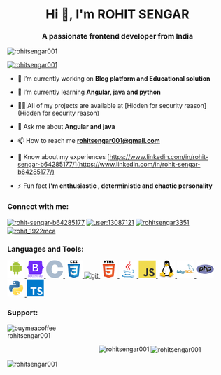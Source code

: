 <h1 align="center">Hi 👋, I'm ROHIT SENGAR</h1>
<h3 align="center">A passionate frontend developer from India</h3>

<p align="left"> <img src="https://komarev.com/ghpvc/?username=rohitsengar001&label=Profile%20views&color=0e75b6&style=flat" alt="rohitsengar001" /> </p>

<p align="left"> <a href="https://github.com/ryo-ma/github-profile-trophy"><img src="https://github-profile-trophy.vercel.app/?username=rohitsengar001" alt="rohitsengar001" /></a> </p>

- 🔭 I’m currently working on **Blog platform and Educational solution**

- 🌱 I’m currently learning **Angular, java and python**

- 👨‍💻 All of my projects are available at [Hidden for security reason](Hidden for security reason)

- 💬 Ask me about **Angular and java**

- 📫 How to reach me **rohitsengar001@gmail.com**

- 📄 Know about my experiences [https://www.linkedin.com/in/rohit-sengar-b64285177/](https://www.linkedin.com/in/rohit-sengar-b64285177/)

- ⚡ Fun fact **I'm enthusiastic , deterministic and chaotic personality**

<h3 align="left">Connect with me:</h3>
<p align="left">
<a href="https://linkedin.com/in/rohit-sengar-b64285177" target="blank"><img align="center" src="https://raw.githubusercontent.com/rahuldkjain/github-profile-readme-generator/neutral-icons/src/images/icons/Social/linked-in-alt.svg" alt="rohit-sengar-b64285177" height="30" width="40" /></a>
<a href="https://stackoverflow.com/users/user:13087121" target="blank"><img align="center" src="https://raw.githubusercontent.com/rahuldkjain/github-profile-readme-generator/neutral-icons/src/images/icons/Social/stack-overflow.svg" alt="user:13087121" height="30" width="40" /></a>
<a href="https://instagram.com/rohitsengar3351" target="blank"><img align="center" src="https://raw.githubusercontent.com/rahuldkjain/github-profile-readme-generator/neutral-icons/src/images/icons/Social/instagram.svg" alt="rohitsengar3351" height="30" width="40" /></a>
<a href="https://www.hackerrank.com/rohit_1922mca" target="blank"><img align="center" src="https://raw.githubusercontent.com/rahuldkjain/github-profile-readme-generator/neutral-icons/src/images/icons/Social/hackerrank.svg" alt="rohit_1922mca" height="30" width="40" /></a>
</p>

<h3 align="left">Languages and Tools:</h3>
<p align="left"> <a href="https://developer.android.com" target="_blank"> <img src="https://raw.githubusercontent.com/devicons/devicon/master/icons/android/android-original-wordmark.svg" alt="android" width="40" height="40"/> </a> <a href="https://getbootstrap.com" target="_blank"> <img src="https://raw.githubusercontent.com/devicons/devicon/master/icons/bootstrap/bootstrap-plain-wordmark.svg" alt="bootstrap" width="40" height="40"/> </a> <a href="https://www.cprogramming.com/" target="_blank"> <img src="https://raw.githubusercontent.com/devicons/devicon/master/icons/c/c-original.svg" alt="c" width="40" height="40"/> </a> <a href="https://www.w3schools.com/css/" target="_blank"> <img src="https://raw.githubusercontent.com/devicons/devicon/master/icons/css3/css3-original-wordmark.svg" alt="css3" width="40" height="40"/> </a> <a href="https://git-scm.com/" target="_blank"> <img src="https://www.vectorlogo.zone/logos/git-scm/git-scm-icon.svg" alt="git" width="40" height="40"/> </a> <a href="https://www.w3.org/html/" target="_blank"> <img src="https://raw.githubusercontent.com/devicons/devicon/master/icons/html5/html5-original-wordmark.svg" alt="html5" width="40" height="40"/> </a> <a href="https://www.java.com" target="_blank"> <img src="https://raw.githubusercontent.com/devicons/devicon/master/icons/java/java-original.svg" alt="java" width="40" height="40"/> </a> <a href="https://developer.mozilla.org/en-US/docs/Web/JavaScript" target="_blank"> <img src="https://raw.githubusercontent.com/devicons/devicon/master/icons/javascript/javascript-original.svg" alt="javascript" width="40" height="40"/> </a> <a href="https://www.linux.org/" target="_blank"> <img src="https://raw.githubusercontent.com/devicons/devicon/master/icons/linux/linux-original.svg" alt="linux" width="40" height="40"/> </a> <a href="https://www.mysql.com/" target="_blank"> <img src="https://raw.githubusercontent.com/devicons/devicon/master/icons/mysql/mysql-original-wordmark.svg" alt="mysql" width="40" height="40"/> </a> <a href="https://www.php.net" target="_blank"> <img src="https://raw.githubusercontent.com/devicons/devicon/master/icons/php/php-original.svg" alt="php" width="40" height="40"/> </a> <a href="https://www.python.org" target="_blank"> <img src="https://raw.githubusercontent.com/devicons/devicon/master/icons/python/python-original.svg" alt="python" width="40" height="40"/> </a> <a href="https://www.typescriptlang.org/" target="_blank"> <img src="https://raw.githubusercontent.com/devicons/devicon/master/icons/typescript/typescript-original.svg" alt="typescript" width="40" height="40"/> </a> </p>

<h3 align="left">Support:</h3>
<p><a href="https://www.buymeacoffee.com/buymeacoffee rohitsengar001"> <img align="left" src="https://cdn.buymeacoffee.com/buttons/v2/default-yellow.png" height="50" width="210" alt="buymeacoffee rohitsengar001" /></a></p><br><br>

<p><img align="left" src="https://github-readme-stats.vercel.app/api/top-langs?username=rohitsengar001&show_icons=true&locale=en&layout=compact" alt="rohitsengar001" /></p>

<p>&nbsp;<img align="center" src="https://github-readme-stats.vercel.app/api?username=rohitsengar001&show_icons=true&locale=en" alt="rohitsengar001" /></p>

<p><img align="center" src="https://github-readme-streak-stats.herokuapp.com/?user=rohitsengar001&" alt="rohitsengar001" /></p>
